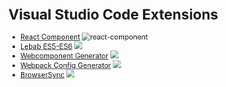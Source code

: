 # Visual Studio Code Extensions

* [React Component][1] ![react-component](https://vsmarketplacebadge.jeremyrajan.com/v1/VSMarketplaceBadge?itemName=jeremyrajan.react-component&install=&badge)
* [Lebab ES5-ES6][2] ![](https://vsmarketplacebadge.jeremyrajan.com/v1/VSMarketplaceBadge?itemName=jeremyrajan.vscode-lebab&install=&badge
)
* [Webcomponent Generator][3] ![](https://vsmarketplacebadge.jeremyrajan.com/v1/VSMarketplaceBadge?itemName=jeremyrajan.webcomponent-generator&install=&badge
)
* [Webpack Config Generator][4] ![](https://vsmarketplacebadge.jeremyrajan.com/v1/VSMarketplaceBadge?itemName=jeremyrajan.webpack&install=&badge
)
* [BrowserSync][5] ![](https://vsmarketplacebadge.jeremyrajan.com/v1/VSMarketplaceBadge?itemName=jeremyrajan.browsersync&install=&badge)

[1]: https://marketplace.visualstudio.com/items?itemName=jeremyrajan.react-component
[2]: https://marketplace.visualstudio.com/items?itemName=jeremyrajan.vscode-lebab
[3]: https://marketplace.visualstudio.com/items?itemName=jeremyrajan.webcomponent-generator
[4]: https://marketplace.visualstudio.com/items?itemName=jeremyrajan.webpack
[5]: https://marketplace.visualstudio.com/items?itemName=jeremyrajan.browsersync

